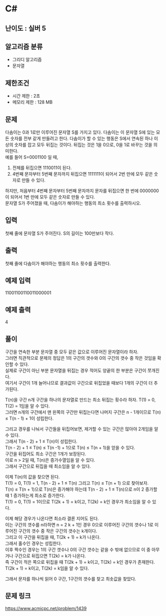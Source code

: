 # C#

## 난이도 : 실버 5

## 알고리즘 분류
  - 그리디 알고리즘
  - 문자열

## 제한조건
  - 시간 제한 : 2초
  - 메모리 제한 : 128 MB

## 문제
다솜이는 0과 1로만 이루어진 문자열 S를 가지고 있다. 다솜이는 이 문자열 S에 있는 모든 숫자를 전부 같게 만들려고 한다. 다솜이가 할 수 있는 행동은 S에서 연속된 하나 이상의 숫자를 잡고 모두 뒤집는 것이다. 뒤집는 것은 1을 0으로, 0을 1로 바꾸는 것을 의미한다.<br/>
예를 들어 S=0001100 일 때,<br/>

  1. 전체를 뒤집으면 1110011이 된다.
  2. 4번째 문자부터 5번째 문자까지 뒤집으면 1111111이 되어서 2번 만에 모두 같은 숫자로 만들 수 있다.

하지만, 처음부터 4번째 문자부터 5번째 문자까지 문자를 뒤집으면 한 번에 0000000이 되어서 1번 만에 모두 같은 숫자로 만들 수 있다.<br/>
문자열 S가 주어졌을 때, 다솜이가 해야하는 행동의 최소 횟수를 출력하시오.<br/>


## 입력
첫째 줄에 문자열 S가 주어진다. S의 길이는 100만보다 작다.<br/>


## 출력
첫째 줄에 다솜이가 해야하는 행동의 최소 횟수를 출력한다.<br/>


## 예제 입력
11001100110011000001<br/>


## 예제 출력
4<br/>


## 풀이
구간을 연속한 부분 문자열 중 모두 같은 값으로 이루어진 문자열이라 하자.<br/>
그러면 직관적으로 문제의 정답은 1의 구간의 갯수와 0의 구간의 갯수 중 작은 것임을 확인할 수 있다.<br/>
실제로 구간이 아닌 부분 문자열을 뒤집는 경우 적어도 양끝의 한 부분은 구간이 쪼개진다.<br/>
여기서 구간이 1개 늘어나므로 결과값이 구간으로 뒤집었을 때보다 1개의 구간이 더 추가된다.<br/>

T(n)을 구간 n개 구간을 하나의 문자열로 만드는 최소 뒤집는 횟수라 하자. T(1) = 0, T(2) = 1임을 알 수 있다.<br/>
그러면 n개의 구간에서 맨 왼쪽의 구간만 뒤집는다면 나머지 구간은 n - 1개이므로 T(n) ≤ T(n - 1) + 1이 성립한다.<br/>

그리고 경우를 나눠서 구간들을 뒤집어보면, 제거할 수 있는 구간은 많아야 2개임을 알 수 있다.<br/>
그래서 T(n - 2) + 1 ≤ T(n)이 성립한다.<br/>
T(n - 2) + 1 ≤ T(n) ≤ T(n -1) + 1으로  T(n) ≤ T(n + 1)을 얻을 수 있다.<br/>
구간을 뒤집어도 최소 구간은 1개가 보장된다.<br/>
이로 n > 2일 때, T(n)은 증가수열임을 알 수 있다.<br/>
그래서 구간으로 뒤집을 때 최소임을 알 수 있다.<br/>

이제 T(n)의 값을 찾으면 된다.<br/>
T(1) = 0, T(1) = 1, T(n - 2) + 1 ≤ T(n) 그리고 T(n) ≤ T(n + 1) 으로 찾아보자.<br/>
T(n) ≤ T(n + 1)으로 T(n)은 증가해야 하는데 T(n - 2) + 1 ≤ T(n)으로 n이 2 증가할 때 1 증가하는게 최소로 증가한다.<br/>
T(1) = 0, T(1) = 1이므로 T(2k + 1) = k이고, T(2k) = k인 경우가 최소임을 알 수 있다.<br/>


이제 해당 경우가 나온다면 최소라 결론 지어도 된다.<br/>
이는 구간의 갯수를 n라하면 n = 2 k + 1인 경우 0으로 이루어진 구간의 갯수나 1로 이루어진 구간의 갯수 중 작은 구간의 갯수는 k개이다.<br/>
그리고 이 구간을 뒤집을 때, T(2k + 1) = k가 나온다.<br/>
그래서 홀수인 경우는 성립한다.<br/>
이후 짝수인 경우는 1의 구간 갯수나 0의 구간 갯수는 같을 수 밖에 없으므로 이 중 아무거나 구간으로 뒤집으면 T(2k) = k가 나온다.<br/>
즉 구간이 적은 쪽으로 뒤집을 때 T(2k + 1) = k이고, T(2k) = k인 경우가 존재한다.<br/>
T(2k + 1) = k이고, T(2k) = k임을 알 수 있다.<br/>


그래서 문자를 하나씩 읽어 0 구간, 1구간의 갯수를 찾고 최솟값을 찾았다.<br/>


## 문제 링크
https://www.acmicpc.net/problem/1439
